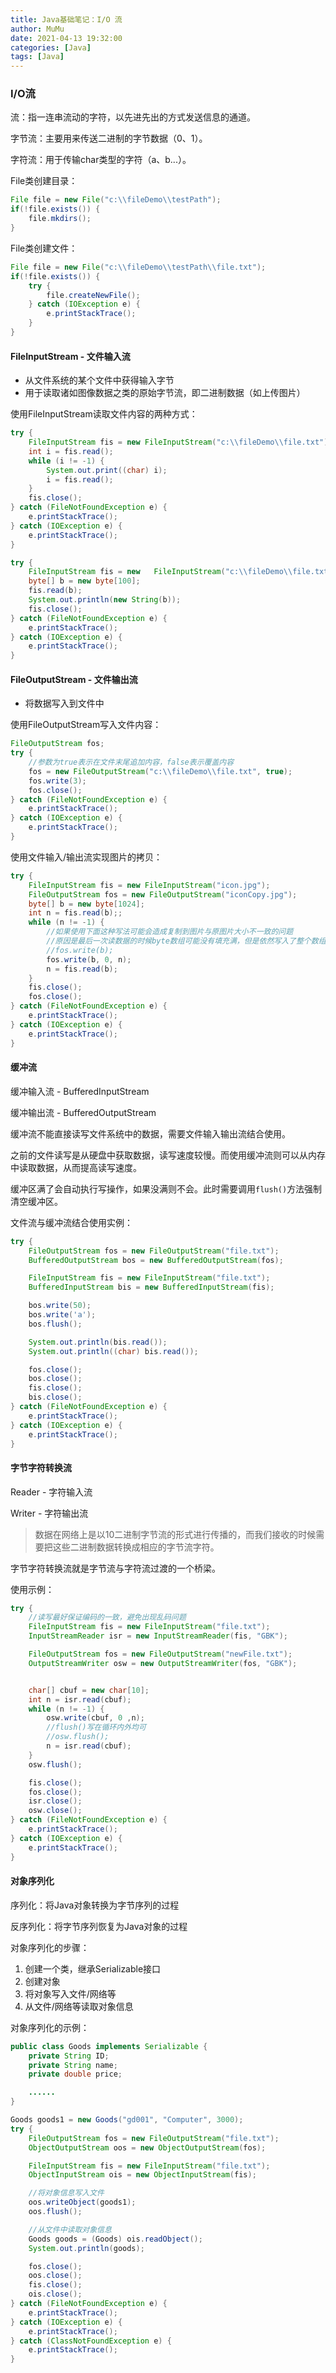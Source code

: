 ```yaml
---
title: Java基础笔记：I/O 流
author: MuMu
date: 2021-04-13 19:32:00
categories: [Java]
tags: [Java]
---
```


### I/O流

流：指一连串流动的字符，以先进先出的方式发送信息的通道。

字节流：主要用来传送二进制的字节数据（0、1）。

字符流：用于传输char类型的字符（a、b...）。

File类创建目录：

```java
File file = new File("c:\\fileDemo\\testPath");
if(!file.exists()) {
    file.mkdirs();
}
```

File类创建文件：

```java
File file = new File("c:\\fileDemo\\testPath\\file.txt");
if(!file.exists()) {
    try {
        file.createNewFile();
    } catch (IOException e) {
        e.printStackTrace();
    }
}
```

#### FileInputStream - 文件输入流

+ 从文件系统的某个文件中获得输入字节
+ 用于读取诸如图像数据之类的原始字节流，即二进制数据（如上传图片）

使用FileInputStream读取文件内容的两种方式：

```java
try {
    FileInputStream fis = new FileInputStream("c:\\fileDemo\\file.txt");
    int i = fis.read();
    while (i != -1) {
        System.out.print((char) i);
        i = fis.read();
    }
    fis.close();
} catch (FileNotFoundException e) {
    e.printStackTrace();
} catch (IOException e) {
    e.printStackTrace();
}
```

```java
try {
    FileInputStream fis = new 	FileInputStream("c:\\fileDemo\\file.txt");
    byte[] b = new byte[100];
    fis.read(b);
    System.out.println(new String(b));
    fis.close();
} catch (FileNotFoundException e) {
    e.printStackTrace();
} catch (IOException e) {
    e.printStackTrace();
}
```

#### FileOutputStream - 文件输出流

+ 将数据写入到文件中

使用FileOutputStream写入文件内容：

```java
FileOutputStream fos;
try {
    //参数为true表示在文件末尾追加内容，false表示覆盖内容
    fos = new FileOutputStream("c:\\fileDemo\\file.txt", true);
    fos.write(3);
    fos.close();
} catch (FileNotFoundException e) {
    e.printStackTrace();
} catch (IOException e) {
    e.printStackTrace();
}
```

使用文件输入/输出流实现图片的拷贝：

```java
try {
    FileInputStream fis = new FileInputStream("icon.jpg");
    FileOutputStream fos = new FileOutputStream("iconCopy.jpg");
    byte[] b = new byte[1024];
    int n = fis.read(b);;
    while (n != -1) {
        //如果使用下面这种写法可能会造成复制到图片与原图片大小不一致的问题
        //原因是最后一次读数据的时候byte数组可能没有填充满，但是依然写入了整个数组
        //fos.write(b);
        fos.write(b, 0, n);
        n = fis.read(b);
    }
    fis.close();
    fos.close();
} catch (FileNotFoundException e) {
    e.printStackTrace();
} catch (IOException e) {
    e.printStackTrace();
}
```

#### 缓冲流

缓冲输入流 - BufferedInputStream

缓冲输出流 - BufferedOutputStream

缓冲流不能直接读写文件系统中的数据，需要文件输入输出流结合使用。

之前的文件读写是从硬盘中获取数据，读写速度较慢。而使用缓冲流则可以从内存中读取数据，从而提高读写速度。

缓冲区满了会自动执行写操作，如果没满则不会。此时需要调用`flush()`方法强制清空缓冲区。

 文件流与缓冲流结合使用实例：

```java
try {
    FileOutputStream fos = new FileOutputStream("file.txt");
    BufferedOutputStream bos = new BufferedOutputStream(fos);

    FileInputStream fis = new FileInputStream("file.txt");
    BufferedInputStream bis = new BufferedInputStream(fis);

    bos.write(50);
    bos.write('a');
    bos.flush();

    System.out.println(bis.read());
    System.out.println((char) bis.read());

    fos.close();
    bos.close();
    fis.close();
    bis.close();
} catch (FileNotFoundException e) {
    e.printStackTrace();
} catch (IOException e) {
    e.printStackTrace();
}
```

#### 字节字符转换流

Reader - 字符输入流

Writer - 字符输出流

> 数据在网络上是以10二进制字节流的形式进行传播的，而我们接收的时候需要把这些二进制数据转换成相应的字节流字符。

字节字符转换流就是字节流与字符流过渡的一个桥梁。

使用示例：

```java
try {
    //读写最好保证编码的一致，避免出现乱码问题
    FileInputStream fis = new FileInputStream("file.txt");
    InputStreamReader isr = new InputStreamReader(fis, "GBK");

    FileOutputStream fos = new FileOutputStream("newFile.txt");
    OutputStreamWriter osw = new OutputStreamWriter(fos, "GBK");


    char[] cbuf = new char[10];
    int n = isr.read(cbuf);
    while (n != -1) {
        osw.write(cbuf, 0 ,n);
        //flush()写在循环内外均可
        //osw.flush();
        n = isr.read(cbuf);
    }
    osw.flush();

    fis.close();
    fos.close();
    isr.close();
    osw.close();
} catch (FileNotFoundException e) {
    e.printStackTrace();
} catch (IOException e) {
    e.printStackTrace();
}
```

#### 对象序列化

序列化：将Java对象转换为字节序列的过程

反序列化：将字节序列恢复为Java对象的过程

对象序列化的步骤：

1. 创建一个类，继承Serializable接口
2. 创建对象
3. 将对象写入文件/网络等
4. 从文件/网络等读取对象信息

对象序列化的示例：

```java
public class Goods implements Serializable {
    private String ID;
    private String name;
    private double price;

    ......
}

Goods goods1 = new Goods("gd001", "Computer", 3000);
try {
    FileOutputStream fos = new FileOutputStream("file.txt");
    ObjectOutputStream oos = new ObjectOutputStream(fos);

    FileInputStream fis = new FileInputStream("file.txt");
    ObjectInputStream ois = new ObjectInputStream(fis);

    //将对象信息写入文件
    oos.writeObject(goods1);
    oos.flush();

    //从文件中读取对象信息
    Goods goods = (Goods) ois.readObject();
    System.out.println(goods);

    fos.close();
    oos.close();
    fis.close();
    ois.close();
} catch (FileNotFoundException e) {
    e.printStackTrace();
} catch (IOException e) {
    e.printStackTrace();
} catch (ClassNotFoundException e) {
    e.printStackTrace();
}
```
